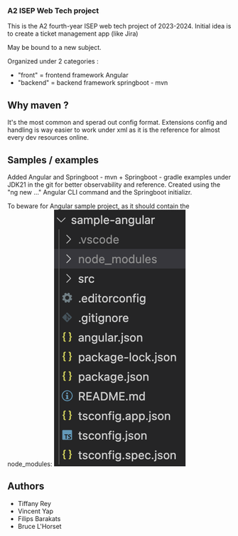 ### A2 ISEP Web Tech project ###
This is the A2 fourth-year ISEP web tech project of 2023-2024.
Initial idea is to create a ticket management app (like Jira)

May be bound to a new subject.

Organized under 2 categories :
- "front" = frontend framework Angular
- "backend" = backend framework springboot - mvn

## Why maven ? ##
It's the most common and sperad out config format. Extensions config and handling is way easier to work under xml as it is the reference for almost every dev resources online.

## Samples / examples ##
Added Angular and Springboot - mvn + Springboot - gradle examples under JDK21 in the git for better observability and reference. Created using the "ng new ..." Angular CLI command and the Springboot initializr.

To beware for Angular sample project, as it should contain the node_modules:
![Angular sample project layout](/documentations/node_modules%20illustration.png)

## Authors ##
- Tiffany Rey
- Vincent Yap
- Filips Barakats
- Bruce L'Horset